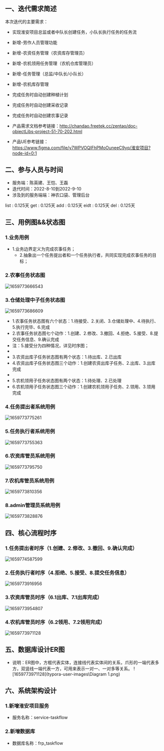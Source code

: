 ## 一、迭代需求简述

本次迭代的主要需求：
- 实现淮安项目总监或者中队长创建任务，小队长执行任务的任务流
- 新增-劳作人员管理功能
- 新增-农资任务管理（农资库存管理员）
- 新增-农机领用任务管理（农机仓库管理员）
- 新增-任务管理（总监/中队长/小队长）
- 新增-农机库存管理
- 完成任务时自动创建种植计划
- 完成任务时自动创建采收记录
- 完成任务时自动创建农事记录

- 产品需求文档参考链接：http://chandao.freetek.cc/zentao/doc-objectLibs-project-51-70-202.html
- 产品UE参考链接：https://www.figma.com/file/y7WPVOQIFhPMoOuneeC9yq/淮安项目?node-id=0:1


## 二、参与人员与时间

- 服务端：陈英建、王恺、王磊
- 迭代时间：2022-8-10到2022-9-10
- 涉及到的服务端端：神农口袋、管理后台


list : 0.125天 get : 0.125天 add : 0.125天 eidt : 0.125天 del : 0.125天

## 三、用例图&&状态图

### 1.业务用例

- 1.业务边界定义为完成农事任务；
  - 2.抽象出一个任务提出者和一个任务执行者，共同实现完成农事任务的目标；


### 2.农事任务状态图

![1659773666543](typora-user-images\1659773666543.png)

### 3.仓储处理中子任务状态图

![1659773686609](typora-user-images\1659773686609.png)


- 1.农事任务状态图有六个状态：1.待接受、2.关闭、3.仓储处理中、4.待执行、5.执行完毕、6.完成
- 2.农事任务状态图七个动作：1.创建、2.修改、3.撤回、4.拒绝、5.接受、8.提交任务信息、9.确认完成
- 注：5.接受分为四种情况，详见时序图；
- 
- 3.农资出库子任务状态图有两个状态：1.待出库、2.已出库
- 4.农资出库子任务状态图三个动作：1.创建农资出库子任务、2.出库、3.出库完成
- 
- 5.农机领用子任务状态图有两个状态：1.待处理、2.已处理
- 6.农机领用子任务状态图三个动作：1.创建农机领用子任务、2.领用、3.领用完成

### 4.任务提出者系统用例

![1659773775261](typora-user-images\1659773775261.png)


### 5.任务执行者系统用例

![1659773755363](typora-user-images\1659773755363.png)


### 6.农资库管员系统用例

![1659773795750](typora-user-images\1659773795750.png)


### 7.农机库管员系统用例

![1659773810356](typora-user-images\1659773810356.png)


### 8.admin管理员系统用例

![1659773828876](typora-user-images\1659773828876.png)


## 四、核心流程时序


### 1.任务提出者时序（1.创建、2.修改、3.撤回、9.确认完成）

![1659774587599](typora-user-images\1659774587599.png)


### 2.任务执行者时序（4.拒绝、5.接受、8.提交任务信息）

![1659773916956](typora-user-images\1659773916956.png)


### 3.农资库管员时序（6.1出库、7.1出库完成）

![1659773954807](typora-user-images\1659773954807.png)


### 4.农机库管员时序（6.2领用、7.2领用完成）

![1659773971128](typora-user-images\1659773971128.png)


## 五、数据库设计ER图

- 说明：ER图中，方框代表实体，连接线代表实体间的关系，爪形的一端代表多方，双竖线一端代表一方，可用来表示一对一、一对多等关系。
  ![1659773971128](typora-user-images\Diagram 1.png)


## 六、系统架构设计

### 1.新增淮安项目服务

- 服务名称：service-taskflow

### 2.新增数据库

- 数据库名称：frp_taskflow

